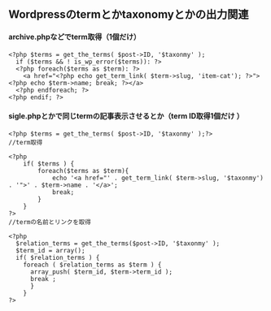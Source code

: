 ## Wordpressのtermとかtaxonomyとかの出力関連

#### archive.phpなどでterm取得（1個だけ）
```
<?php $terms = get_the_terms( $post->ID, '$taxonmy' );
  if ($terms && ! is_wp_error($terms)): ?>
  <?php foreach($terms as $term): ?>
    <a href="<?php echo get_term_link( $term->slug, 'item-cat'); ?>"><?php echo $term->name; break; ?></a>
  <?php endforeach; ?>
<?php endif; ?>		
```

#### sigle.phpとかで同じtermの記事表示させるとか（term ID取得1個だけ ）
```
<?php $terms = get_the_terms( $post->ID, '$taxonmy' );?>
//term取得

<?php
	if( $terms ) {
		foreach($terms as $term){
			echo '<a href="' . get_term_link( $term->slug, '$taxonmy') . '">' . $term->name . '</a>';
			break;
		}
	}
?>
//termの名前とリンクを取得

<?php
  $relation_terms = get_the_terms($post->ID, '$taxonmy' );
  $term_id = array();
  if( $relation_terms ) {
    foreach ( $relation_terms as $term ) {
      array_push( $term_id, $term->term_id );
      break ;
      }
    }
?>
```


